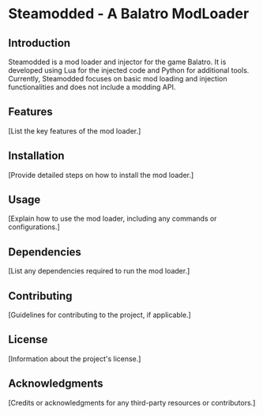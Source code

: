 # Steamodded - A Balatro ModLoader

## Introduction

Steamodded is a mod loader and injector for the game Balatro. It is developed using Lua for the injected code and Python for additional tools. Currently, Steamodded focuses on basic mod loading and injection functionalities and does not include a modding API.


## Features
[List the key features of the mod loader.]

## Installation
[Provide detailed steps on how to install the mod loader.]

## Usage
[Explain how to use the mod loader, including any commands or configurations.]

## Dependencies
[List any dependencies required to run the mod loader.]

## Contributing
[Guidelines for contributing to the project, if applicable.]

## License
[Information about the project's license.]

## Acknowledgments
[Credits or acknowledgments for any third-party resources or contributors.]
